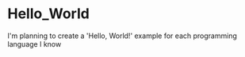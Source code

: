 # Hello_World
I'm planning to create a 'Hello, World!' example for each programming language I know
